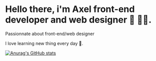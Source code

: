 # Hello there, i'm Axel  front-end developer and web designer 👋 👨‍💻.


Passionnate about front-end/web designer

 I love learning new thing every day 🤘.

[![Anurag's GitHub stats](https://github-readme-stats.vercel.app/api?username=NalessoAxel&show_icons=true&theme=radical)](https://github.com/anuraghazra/github-readme-stats)
